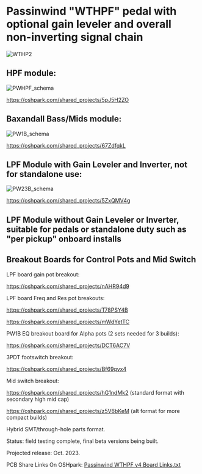 # Passinwind "WTHPF" pedal with optional gain leveler and overall non-inverting signal chain



![WTHP2](https://user-images.githubusercontent.com/127763821/230929039-87084bcb-33d6-4a4a-8946-b5a6781607fe.jpg)


## HPF module:

![PWHPF_schema](https://github.com/Passinwind/PW3B-LPF/assets/127763821/729877f5-ba43-47e7-b527-72a0eaa4e519)


https://oshpark.com/shared_projects/5pJ5H2ZO

## Baxandall Bass/Mids module:

![PW1B_schema](https://github.com/Passinwind/PW3B-LPF/assets/127763821/c1a947c1-758e-40d0-8d2c-89ad859f9ab3)

https://oshpark.com/shared_projects/67ZdfqkL

## LPF Module with Gain Leveler and Inverter, not for standalone use:

![PW23B_schema](https://github.com/Passinwind/PW3B-LPF/assets/127763821/ab7e432e-29d6-4498-bf55-a1a5a02b4cb3)


https://oshpark.com/shared_projects/5ZxQMV4g


## LPF Module without Gain Leveler or Inverter, suitable for pedals or standalone duty such as "per pickup" onboard installs

## Breakout Boards for Control Pots and Mid Switch

LPF board gain pot breakout:

https://oshpark.com/shared_projects/nAHR94d9

LPF board Freq and Res pot breakouts:

https://oshpark.com/shared_projects/T78PSY4B

https://oshpark.com/shared_projects/mWdYetTC

PW1B EQ breakout board for Alpha pots (2 sets needed for 3 builds):

https://oshpark.com/shared_projects/DCT6AC7V

3PDT footswitch breakout:

https://oshpark.com/shared_projects/Bf69qvx4

Mid switch breakout:

https://oshpark.com/shared_projects/hG1ndMk2 (standard format with secondary high mid cap)

https://oshpark.com/shared_projects/z5V6bKeM (alt format for more compact builds)

Hybrid SMT/through-hole parts format.

Status: field testing complete, final beta versions being built.

Projected release: Oct. 2023.

PCB Share Links On OSHpark: [Passinwind WTHPF v4 Board Links.txt](https://github.com/Passinwind/PW3B-LPF/files/12693039/Passinwind.WTHPF.v4.Board.Links.txt)
